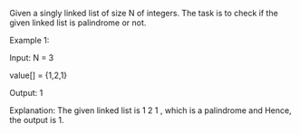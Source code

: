 Given a singly linked list of size N of integers. The task is to check if the given linked list is palindrome or not.

Example 1:

Input:
N = 3

value[] = {1,2,1}

Output: 1

Explanation: The given linked list is
1 2 1 , which is a palindrome and
Hence, the output is 1.
